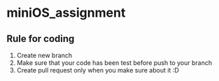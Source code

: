 # miniOS_assignment

## Rule for coding
1. Create new branch
2. Make sure that your code has been test before push to your branch
3. Create pull request only when you make sure about it :D

